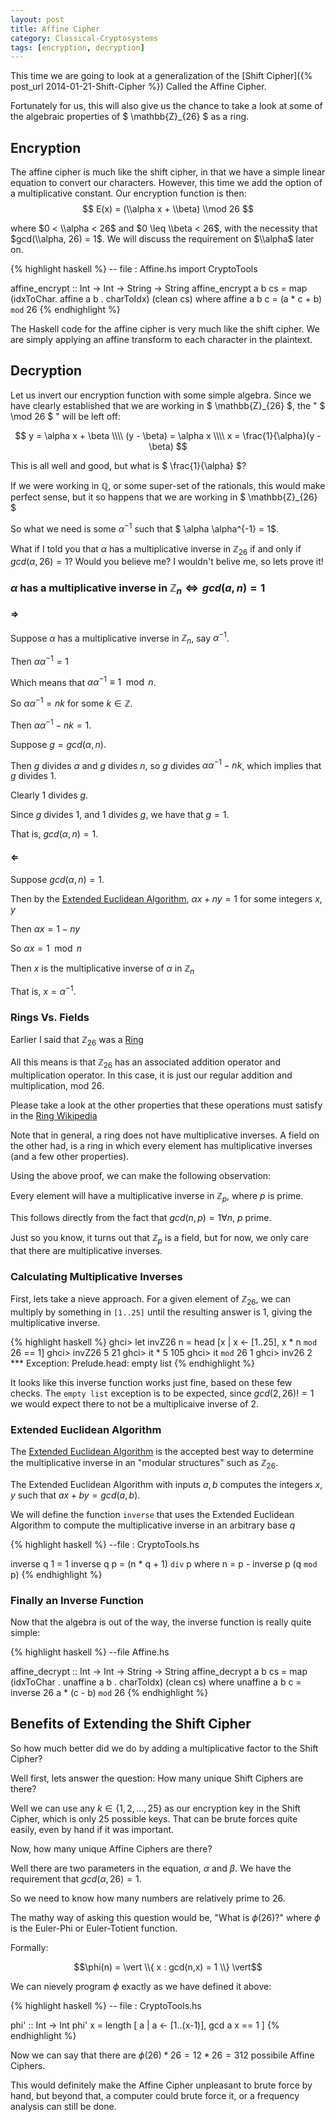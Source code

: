 ```yaml
---
layout: post
title: Affine Cipher
category: Classical-Cryptosystems
tags: [encryption, decryption]
---
```


This time we are going to look at a
generalization of the [Shift Cipher]({% post_url 2014-01-21-Shift-Cipher %})
Called the Affine Cipher.

Fortunately for us, this will also give us the chance to take a look at some
of the algebraic properties of $ \mathbb{Z}_{26} $ as a ring.

## Encryption

The affine cipher is much like the shift cipher, in that we have a simple
linear equation to convert our characters.  However, this time we add the
option of a multiplicative constant.  Our encryption function is then:
$$
E(x) = (\\alpha x + \\beta) \\mod 26
$$

where $0 < \\alpha < 26$ and $0 \leq \\beta < 26$, with the necessity
that $gcd(\\alpha, 26) = 1$.
We will discuss the requirement on $\\alpha$ later on.

{% highlight haskell %}
-- file : Affine.hs
import CryptoTools

affine_encrypt :: Int -> Int -> String -> String
affine_encrypt a b cs = map (idxToChar. affine a b . charToIdx) (clean cs)
    where affine a b c = (a * c + b) `mod` 26
{% endhighlight %}

The Haskell code for the affine cipher is very much like the shift cipher.
We are simply applying an affine transform to each character in the
plaintext.

## Decryption

Let us invert our encryption function with some simple algebra. Since
we have clearly established that we are working in $ \mathbb{Z}_{26} $,
the " $ \\mod 26 $ " will be left off:

$$
y = \alpha x + \beta \\\\
(y - \beta) = \alpha x \\\\
x = \frac{1}{\alpha}(y - \beta)
$$

This is all well and good, but what is $ \frac{1}{\alpha} $?

If we were working in $\mathbb{Q}$, or some super-set of the rationals,
this would make perfect sense, but it so happens that we are working
in $ \mathbb{Z}_{26} $

So what we need is some $\alpha^{-1}$ such that $ \alpha \alpha^{-1} = 1$.

What if I told you that $\alpha$ has a multiplicative inverse
in $\mathbb{Z}_26$ if and only if $gcd(\alpha, 26) = 1$? Would you
believe me? I wouldn't belive me, so lets prove it!

### $\alpha$ has a multiplicative inverse in $\mathbb{Z}_n \Leftrightarrow gcd(a,n) = 1$

#### $\Rightarrow$

Suppose $\alpha$ has a multiplicative inverse in $\mathbb{Z}_n$, say $\alpha^{-1}$.

Then $\alpha \alpha^{-1} = 1$

Which means that $\alpha \alpha^{-1} \equiv 1 \mod n$.

So $\alpha \alpha^{-1} = nk$ for some $k \in \mathbb{Z}$.

Then $\alpha \alpha^{-1} - nk = 1$.

Suppose $g = gcd(\alpha, n)$.

Then $g$ divides $\alpha$ and $g$ divides $n$, so $g$ divides
$\alpha \alpha^{-1} - nk$, which implies that $g$ divides 1.

Clearly $1$ divides $g$.

Since $g$ divides 1, and 1 divides $g$, we have that $g = 1$.

That is, $gcd(\alpha, n) = 1$.


#### $\Leftarrow$

Suppose $gcd(\alpha, n) = 1$.

Then by the [Extended Euclidean Algorithm](http://en.wikipedia.org/wiki/Extended_Euclidean_algorithm),
$\alpha x + n y = 1$ for some integers $x,y$

Then $\alpha x = 1 - ny$

So $\alpha x = 1 \mod n$

Then $x$ is the multiplicative inverse of $\alpha$ in $\mathbb{Z}_n$

That is, $x = \alpha^{-1}$.


### Rings Vs. Fields

Earlier I said that $\mathbb{Z}_{26}$ was
a <a href="http://en.wikipedia.org/wiki/Ring_(mathematics)#Definition">Ring</a>

All this means is that $\mathbb{Z}_{26}$ has an associated addition operator
and multiplication operator.  In this case, it is just our regular addition
and multiplication, mod 26.

Please take a look at the other properties that these operations must satisfy
in the
<a href="http://en.wikipedia.org/wiki/Ring_(mathematics)#Definition">Ring Wikipedia</a>

Note that in general, a ring does not have multiplicative inverses.  A field
on the other had, is a ring in which every element has multiplicative inverses
(and a few other properties).

Using the above proof, we can make the following observation:

Every element will have a multiplicative inverse in $\mathbb{Z}_p$, where
$p$ is prime.

This follows directly from the fact that $gcd(n, p) = 1 \forall n$, $p$ prime.

Just so you know, it turns out that $\mathbb{Z}_p$ is a field, but for now,
we only care that there are multiplicative inverses.

### Calculating Multiplicative Inverses

First, lets take a nieve approach.  For a given element of $\mathbb{Z}_{26}$,
we can multiply by something in `[1..25]` until the resulting answer is 1,
giving the multiplicative inverse.

{% highlight haskell %}
ghci> let invZ26 n = head [x | x <- [1..25], x * n `mod` 26 == 1]
ghci> invZ26 5
21
ghci> it * 5
105
ghci> it `mod` 26
1
ghci> inv26 2
*** Exception: Prelude.head: empty list
{% endhighlight %}

It looks like this inverse function works just fine, based on these few checks.
The `empty list` exception is to be expected, since $gcd(2,26) != 1$ we would
expect there to not be a multiplicaive inverse of 2.

### Extended Euclidean Algorithm

The [Extended Euclidean Algorithm](http://en.wikipedia.org/wiki/Extended_Euclidean_algorithm)
is the accepted best way to determine the multiplicative inverse in an
"modular structures" such as $\mathbb{Z}_{26}$.

The Extended Euclidean Algorithm with inputs $a,b$ computes the
integers $x,y$ such that $ax + by = gcd(a,b)$.

We will define the function `inverse` that uses the Extended
Euclidean Algorithm to compute the multiplicative inverse in
an arbitrary base $q$

{% highlight haskell %}
--file : CryptoTools.hs

inverse q 1 = 1
inverse q p = (n * q + 1) `div` p
    where n = p - inverse p (q `mod` p)
{% endhighlight %}

### Finally an Inverse Function

Now that the algebra is out of the way, the inverse function
is really quite simple:

{% highlight haskell %}
--file Affine.hs

affine_decrypt :: Int -> Int -> String -> String
affine_decrypt a b cs = map (idxToChar . unaffine a b . charToIdx) (clean cs)
      where unaffine a b c = inverse 26 a * (c - b) `mod` 26
{% endhighlight %}


## Benefits of Extending the Shift Cipher

So how much better did we do by adding a multiplicative factor
to the Shift Cipher?

Well first, lets answer the question: How many unique
Shift Ciphers are there?

Well we can use any $k \in \{1,2,...,25\}$ as our encryption key
in the Shift Cipher, which is only 25 possible keys. That can
be brute forces quite easily, even by hand if it was important.

Now, how many unique Affine Ciphers are there?

Well there are two parameters in the equation, $\alpha$ and $\beta$.
We have the requirement that $gcd(\alpha, 26) = 1$.

So we need to know how many numbers are relatively prime to 26.

The mathy way of asking this question would be, "What is $\phi(26)$?" where
$\phi$ is the Euler-Phi or Euler-Totient function.

Formally:

$$\phi(n) = \vert \\{ x : gcd(n,x) = 1 \\} \vert$$

We can nievely program $\phi$ exactly as we have defined it above:

{% highlight haskell %}
-- file : CryptoTools.hs

phi' :: Int -> Int
phi' x = length [ a | a <- [1..(x-1)], gcd a x == 1 ]
{% endhighlight %}

Now we can say that there are $\phi(26) * 26 = 12 * 26 = 312$ possibile Affine
Ciphers.

This would definitely make the Affine Cipher unpleasant to brute
force by hand, but beyond that, a computer could brute force it,
or a frequency analysis can still be done.
